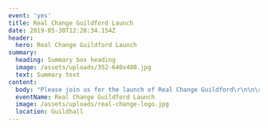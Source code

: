 ```yaml
---
event: 'yes'
title: Real Change Guildford Launch
date: 2019-05-30T12:28:34.154Z
header:
  hero: Real Change Guildford Launch
summary:
  heading: Summary box heading
  image: /assets/uploads/352-640x480.jpg
  text: Summary text
content:
  body: "Please join us for the launch of Real Change Guildford\r\n\n\r\n\nMonday 8th July, 11.00am - 12.00pm\r\n\nThe Guildhall, High Street, Guildford\r\n\n\r\n\nCome along and find out more about this town wide initiative which aims to end homelessness in Guildford for good.\r\n\n\r\n\nMeet the people involved and hear about the ways in which the money raised will help those individuals who need a little support to get a roof over their heads.\r\n\n\r\n\nRefreshments will be provided.\r\n\n\r\n\nPlease RSVP by 1st July to Stephen.McKenzie@riverside.org.uk"
  eventName: Real Change Guildford Launch
  image: /assets/uploads/real-change-logo.jpg
  location: Guildhall
---
```


